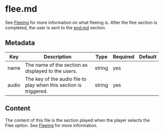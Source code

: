 # flee.md

See [Fleeing](../../players/fleeing) for more information on what fleeing is.
After the flee section is completed, the user is sent to the [end.md](end.md) section.

## Metadata

| Key   | Description                                                       | Type   | Required | Default |
| ----- | ----------------------------------------------------------------- | ------ | -------- | ------- |
| name  | The name of the section as displayed to the users.                | string | yes      |         |
| audio | The key of the audio file to play when this section is triggered. | string | yes      |         |

## Content
The content of this file is the section played when the player selects the Flee option.
See [Fleeing](../../players/fleeing) for more information.